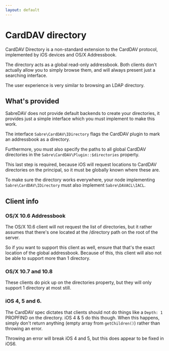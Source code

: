 ```yaml
---
layout: default
---
```


CardDAV directory
=================

CardDAV Directory is a non-standard extension to the CardDAV protocol,
implemented by iOS devices and OS/X Addressbook.

The directory acts as a global read-only addressbook. Both clients don't
actually allow you to simply browse them, and will always present just a
searching interface.

The user experience is very similar to browsing an LDAP directory.

What's provided
---------------

SabreDAV does not provide default backends to create your directories,
it provides just a simple interface which you must implement to make this work.

The interface `Sabre\CardDAV\IDirectory` flags the CardDAV plugin to mark an
addressbook as a directory.

Furthermore, you must also specify the paths to all global CardDAV directories
in the `Sabre\CardDAV\Plugin::$directories` property.

This last step is required, because iOS will request locations to CardDAV 
directories on the principal, so it must be globally known where these are.

To make sure the directory works everywhere, your node implementing
`Sabre\CardDAV\IDirectory` must also implement `Sabre\DAVACL\IACL`.

Client info
-----------

### OS/X 10.6 Addressbook

The OS/X 10.6 client will not request the list of directories, but it rather
assumes that there's one located at the /directory path on the root of the
server.

So if you want to support this client as well, ensure that that's the exact
location of the global addressbook. Because of this, this client will also not
be able to support more than 1 directory.

### OS/X 10.7 and 10.8

These clients do pick up on the directories property, but they will only
support 1 directory at most still.

### iOS 4, 5 and 6. 

The CardDAV spec dictates that clients should not do things like a
`Depth: 1` PROPFIND on the directory. iOS 4 & 5 do this though. When this
happens, simply don't return anything (empty array from `getChildren()`) rather
than throwing an error.

Throwing an error will break iOS 4 and 5, but this does appear to be fixed
in iOS6.
